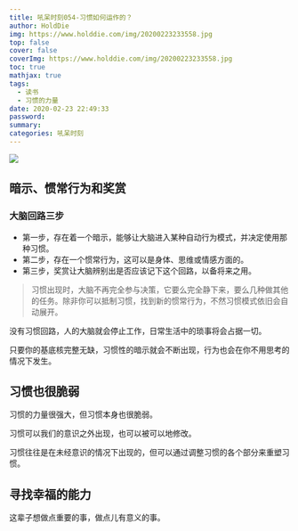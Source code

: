 ```yaml
---
title: 吼呆时刻054-习惯如何运作的？
author: HoldDie
img: https://www.holddie.com/img/20200223233558.jpg
top: false
cover: false
coverImg: https://www.holddie.com/img/20200223233558.jpg
toc: true
mathjax: true
tags:
  - 读书
  - 习惯的力量
date: 2020-02-23 22:49:33
password:
summary:
categories: 吼呆时刻
---
```




![](https://www.holddie.com/img/20200223233558.jpg)

## 暗示、惯常行为和奖赏



### 大脑回路三步

- 第一步，存在着一个暗示，能够让大脑进入某种自动行为模式，并决定使用那种习惯。
- 第二步，存在一个惯常行为，这可以是身体、思维或情感方面的。
- 第三步，奖赏让大脑辨别出是否应该记下这个回路，以备将来之用。



> 习惯出现时，大脑不再完全参与决策，它要么完全静下来，要么几种做其他的任务。除非你可以抵制习惯，找到新的惯常行为，不然习惯模式依旧会自动展开。



没有习惯回路，人的大脑就会停止工作，日常生活中的琐事将会占据一切。



只要你的基底核完整无缺，习惯性的暗示就会不断出现，行为也会在你不用思考的情况下发生。



## 习惯也很脆弱



习惯的力量很强大，但习惯本身也很脆弱。

习惯可以我们的意识之外出现，也可以被可以地修改。

习惯往往是在未经意识的情况下出现的，但可以通过调整习惯的各个部分来重塑习惯。



## 寻找幸福的能力



这辈子想做点重要的事，做点儿有意义的事。

